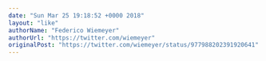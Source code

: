 ```yaml
---
date: "Sun Mar 25 19:18:52 +0000 2018"
layout: "like"
authorName: "Federico Wiemeyer"
authorUrl: "https://twitter.com/wiemeyer"
originalPost: "https://twitter.com/wiemeyer/status/977988202391920641"
---
```

